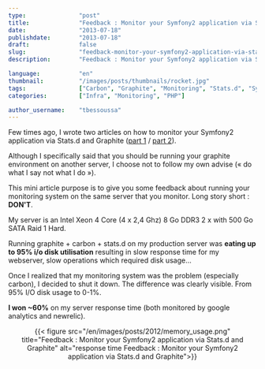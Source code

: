 ```yaml
---
type:               "post"
title:              "Feedback : Monitor your Symfony2 application via Stats.d and Graphite"
date:               "2013-07-18"
publishdate:        "2013-07-18"
draft:              false
slug:               "feedback-monitor-your-symfony2-application-via-stats-d-and-graphite"
description:        "Feedback : Monitor your Symfony2 application via Stats.d and Graphite"

language:           "en"
thumbnail:          "/images/posts/thumbnails/rocket.jpg"
tags:               ["Carbon", "Graphite", "Monitoring", "Stats.d", "Symfony", "Webperf"]
categories:         ["Infra", "Monitoring", "PHP"]

author_username:    "tbessoussa"
---
```


Few times ago, I wrote two articles on how to monitor your Symfony2 application via Stats.d and Graphite (<a title="Install Stats.d / Graphite on a debian server in order to monitor a Symfony2 application (1/2)" href="/en/infra/install-stats-d-graphite-on-a-debian-server-to-monitor-a-symfony2-application" target="_blank">part 1</a> / <a title="Monitor your Symfony2 application via Stats.d and Graphite (2/2)" href="/en/infra/monitor-your-symfony2-application-via-stats-d-and-graphite-2" target="_blank">part 2</a>).

Although I specifically said that you should be running your graphite environment on another server, I choose not to follow my own advise  (« do what I say not what I do »).

This mini article purpose is to give you some feedback about running your monitoring system on the same server that you monitor.
Long story short : **DON'T**.

My server is an Intel Xeon 4 Core (4 x 2,4 Ghz) 8 Go DDR3 2 x with 500 Go SATA Raid 1 Hard.

Running graphite + carbon + stats.d on my production server was **eating up to 95% i/o disk utilisation** resulting in slow response time for my webserver, slow operations which required disk usage...

Once I realized that my monitoring system was the problem (especially carbon), I decided to shut it down. The difference was clearly visible. From 95% I/O disk usage to 0-1%.

**I won ~60%** on my server response time (both monitored by google analytics and newrelic).

<div style="text-align:center;">
{{< figure src="/en/images/posts/2012/memory_usage.png" title="Feedback : Monitor your Symfony2 application via Stats.d and Graphite" alt="response time Feedback : Monitor your Symfony2 application via Stats.d and Graphite">}}
</div>
